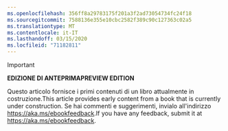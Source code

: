 ```yaml
---
ms.openlocfilehash: 356ff8a29783175f201a3f2ad73054734fc24f18
ms.sourcegitcommit: 7588136e355e10cbc2582f389c90c127363c02a5
ms.translationtype: MT
ms.contentlocale: it-IT
ms.lasthandoff: 03/15/2020
ms.locfileid: "71182811"
---
```

> [!IMPORTANT]
> <span data-ttu-id="472f2-101">**EDIZIONE DI ANTEPRIMA**</span><span class="sxs-lookup"><span data-stu-id="472f2-101">**PREVIEW EDITION**</span></span>
>
> <span data-ttu-id="472f2-102">Questo articolo fornisce i primi contenuti di un libro attualmente in costruzione.</span><span class="sxs-lookup"><span data-stu-id="472f2-102">This article provides early content from a book that is currently under construction.</span></span> <span data-ttu-id="472f2-103">Se hai commenti e suggerimenti, invialo all'indirizzo <https://aka.ms/ebookfeedback>.</span><span class="sxs-lookup"><span data-stu-id="472f2-103">If you have any feedback, submit it at <https://aka.ms/ebookfeedback>.</span></span>
